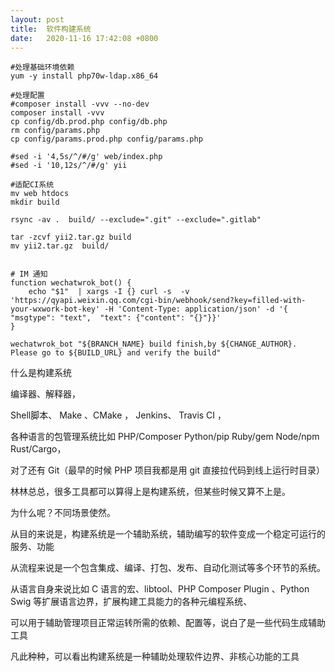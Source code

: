 ```yaml
---
layout: post
title:  软件构建系统
date:   2020-11-16 17:42:08 +0800
---
```



``` shell
#处理基础环境依赖
yum -y install php70w-ldap.x86_64

#处理配置
#composer install -vvv --no-dev
composer install -vvv
cp config/db.prod.php config/db.php
rm config/params.php
cp config/params.prod.php config/params.php

#sed -i '4,5s/^/#/g' web/index.php
#sed -i '10,12s/^/#/g' yii

#适配CI系统
mv web htdocs
mkdir build

rsync -av .  build/ --exclude=".git" --exclude=".gitlab"

tar -zcvf yii2.tar.gz build
mv yii2.tar.gz  build/


# IM 通知
function wechatwrok_bot() {
    echo "$1"  | xargs -I {} curl -s  -v 'https://qyapi.weixin.qq.com/cgi-bin/webhook/send?key=filled-with-your-wxwork-bot-key' -H 'Content-Type: application/json' -d '{ "msgtype": "text",  "text": {"content": "{}"}}'
}

wechatwrok_bot "${BRANCH_NAME} build finish,by ${CHANGE_AUTHOR}. Please go to ${BUILD_URL} and verify the build"

```

什么是构建系统

编译器、解释器，

Shell脚本、 Make 、CMake ， Jenkins、 Travis CI ，

各种语言的包管理系统比如 PHP/Composer Python/pip Ruby/gem  Node/npm Rust/Cargo，

对了还有 Git（最早的时候 PHP 项目我都是用 git 直接拉代码到线上运行时目录）

林林总总，很多工具都可以算得上是构建系统，但某些时候又算不上是。

为什么呢？不同场景使然。


从目的来说是，构建系统是一个辅助系统，辅助编写的软件变成一个稳定可运行的服务、功能

从流程来说是一个包含集成、编译、打包、发布、自动化测试等多个环节的系统。

从语言自身来说比如 C 语言的宏、libtool、PHP Composer Plugin 、Python Swig 等扩展语言边界，扩展构建工具能力的各种元编程系统、

可以用于辅助管理项目正常运转所需的依赖、配置等，说白了是一些代码生成辅助工具

凡此种种，可以看出构建系统是一种辅助处理软件边界、非核心功能的工具






